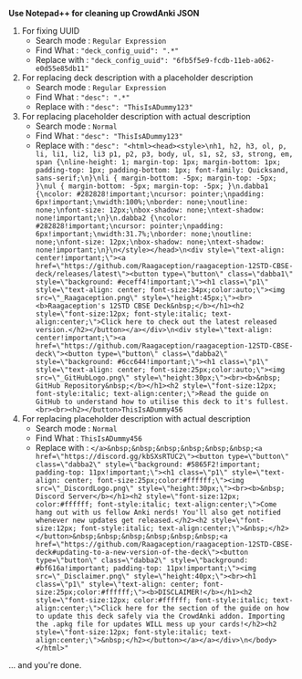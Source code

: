 **Use Notepad++ for cleaning up CrowdAnki JSON**

1) For fixing UUID
	- Search mode : ``Regular Expression``
	- Find What : ``"deck_config_uuid": ".*"``
	- Replace with : ``"deck_config_uuid": "6fb5f5e9-fcdb-11eb-a062-e0d55e85db11"``
2) For replacing deck description with a placeholder description
	- Search mode : ``Regular Expression``
	- Find What : ``"desc": ".*"``
	- Replace with : ``"desc": "ThisIsADummy123"``
3) For replacing placeholder description with actual description
	- Search mode : ``Normal``
	- Find What : ``"desc": "ThisIsADummy123"``
	- Replace with : ``"desc": "<html><head><style>\nh1, h2, h3, ol, p, li, li1, li2, li3 p1, p2, p3, body, ul, s1, s2, s3, strong, em, span {\nline-height: 1; margin-top: 1px; margin-bottom: 1px; padding-top: 1px; padding-bottom: 1px; font-family: Quicksand, sans-serif;\n}\nli { margin-bottom: -5px; margin-top: -5px; }\nul { margin-bottom: -5px; margin-top: -5px; }\n.dabba1 {\ncolor: #282828!important;\ncursor: pointer;\npadding: 6px!important;\nwidth:100%;\nborder: none;\noutline: none;\nfont-size: 12px;\nbox-shadow: none;\ntext-shadow: none!important;\n}\n.dabba2 {\ncolor: #282828!important;\ncursor: pointer;\npadding: 6px!important;\nwidth:31.7%;\nborder: none;\noutline: none;\nfont-size: 12px;\nbox-shadow: none;\ntext-shadow: none!important;\n}\n</style></head>\n<div style=\"text-align: center!important;\"><a href=\"https://github.com/Raagaception/raagaception-12STD-CBSE-deck/releases/latest\"><button type=\"button\" class=\"dabba1\" style=\"background: #eceff4!important;\"><h1 class=\"p1\" style=\"text-align: center; font-size:34px;color:auto;\"><img src=\"_Raagaception.png\" style=\"height:45px;\"><br><b>Raagaception's 12STD CBSE Deck&nbsp;</b></h1><h2 style=\"font-size:12px; font-style:italic; text-align:center;\">Click here to check out the latest released version.</h2></button></a></div>\n<div style=\"text-align: center!important;\"><a href=\"https://github.com/Raagaception/raagaception-12STD-CBSE-deck\"><button type=\"button\" class=\"dabba2\" style=\"background: #6cc644!important;\"><h1 class=\"p1\" style=\"text-align: center; font-size:25px;color:auto;\"><img src=\"_GitHubLogo.png\" style=\"height:30px;\"><br><b>&nbsp; GitHub Repository&nbsp;</b></h1><h2 style=\"font-size:12px; font-style:italic; text-align:center;\">Read the guide on GitHub to understand how to utilise this deck to it's fullest.<br><br><h2></button>ThisIsADummy456``
4) For replacing placeholder description with actual description
	- Search mode : ``Normal``
	- Find What : ``ThisIsADummy456``
	- Replace with : ``</a>&nbsp;&nbsp;&nbsp;&nbsp;&nbsp;&nbsp;<a href=\"https://discord.gg/kbSXsRTUC2\"><button type=\"button\" class=\"dabba2\" style=\"background: #5865F2!important; padding-top: 11px!important;\"><h1 class=\"p1\" style=\"text-align: center; font-size:25px;color:#ffffff;\"><img src=\"_DiscordLogo.png\" style=\"height:30px;\"><br><b>&nbsp; Discord Server</b></h1><h2 style=\"font-size:12px; color:#ffffff; font-style:italic; text-align:center;\">Come hang out with us fellow Anki nerds! You'll also get notified whenever new updates get released.</h2><h2 style=\"font-size:12px; font-style:italic; text-align:center;\">&nbsp;</h2></button>&nbsp;&nbsp;&nbsp;&nbsp;&nbsp;&nbsp;<a href=\"https://github.com/Raagaception/raagaception-12STD-CBSE-deck#updating-to-a-new-version-of-the-deck\"><button type=\"button\" class=\"dabba2\" style=\"background: #bf616a!important; padding-top: 11px!important;\"><img src=\"_Disclaimer.png\" style=\"height:40px;\"><br><h1 class=\"p1\" style=\"text-align: center; font-size:25px;color:#ffffff;\"><b>DISCLAIMER!</b></h1><h2 style=\"font-size:12px; color:#ffffff; font-style:italic; text-align:center;\">Click here for the section of the guide on how to update this deck safely via the CrowdAnki addon. Importing the .apkg file for updates WILL mess up your cards!</h2><h2 style=\"font-size:12px; font-style:italic; text-align:center;\">&nbsp;</h2></button></a></a></div>\n</body></html>"``


... and you're done.